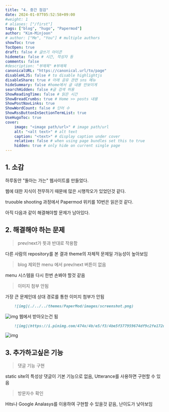 ```yaml
---
title: "4. 중간 점검"
date: 2024-01-07T05:52:58+09:00
#weight: 1
# aliases: ["/first"]
tags: ["blog", "hugo", "Papermod"]
author: "Kim-Minjoon"
# author: ["Me", "You"] # multiple authors
showToc: true
TocOpen: true
draft: false # 글쓰기 아이콘
hidemeta: false # 시간, 작성자 등 
comments: false
#description: "부제목" #부제목
canonicalURL: "https://canonical.url/to/page"
disableHLJS: false # to disable highlightjs
disableShare: true # 아래 공유 관련 sns 메뉴 
hideSummary: false #home에서 글 내용 안보이게
searchHidden: false #글 검색 허용
ShowReadingTime: false # 읽은 시간
ShowBreadCrumbs: true # Home >> posts 내용
ShowPostNavLinks: true
ShowWordCount: false # 단어 수
ShowRssButtonInSectionTermList: true
UseHugoToc: true
cover:
    image: "<image path/url>" # image path/url
    alt: "<alt text>" # alt text
    caption: "<text>" # display caption under cover
    relative: false # when using page bundles set this to true
    hidden: true # only hide on current single page
---
```


## 1. 소감
하루동안 "돌아는 가는" 웹사이트를 만들었다. 

웹에 대한 지식이 전무하기 때문에 많은 시행착오가 있었던것 같다. 

truouble shooting 과정에서 Papermod 위키를 10번은 읽은것 같다.

아직 다음과 같이 해결해야할 문제가 남아있다.

## 2. 해결해야 하는 문제
>prev/next가 뜻과 반대로 작용함

다른 사람의 repository를 본 결과 theme의 자체적 문제일 가능성이 높아보임

> blog 제외한 menu 에서 prev/next 버튼이 없음

menu 시스템을 다시 한번 손봐야 할것 같음

> 이미지 첨부 안됨

가장 큰 문제인데 상대 경로를 통한 이미지 첨부가 안됨
```.md
    ![img](./../../themes/PaperMod/images/screenshot.png)
```
![img](./../../themes/PaperMod/images/screenshot.png)
웹에서 받아오는건 됨
```.md
    ![img](https://i.pinimg.com/474x/4b/e5/f3/4be5f377959674df9c2fe172df272482.jpg)
```
![img](https://i.pinimg.com/474x/4b/e5/f3/4be5f377959674df9c2fe172df272482.jpg)
## 3. 추가하고싶은 기능

> 댓글 기능 구현

static site의 특성상 댓글이 기본 기능으로 없음, Utterance를 사용하면 구현할 수 있음


> 방문자수 확인

Hits나 Google Analasys를 이용하여 구현할 수 있을것 같음, 난이도가 낮아보임
